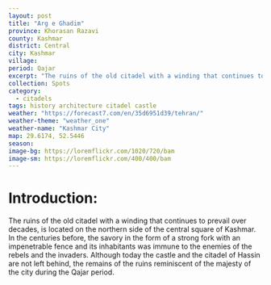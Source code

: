 ```yaml
---
layout: post
title: "Arg e Ghadim"
province: Khorasan Razavi
county: Kashmar
district: Central
city: Kashmar
village:
period: Qajar
excerpt: "The ruins of the old citadel with a winding that continues to prevail over decades, is located on the northern side of the central square of Kashmar."
collection: Spots
category: 
  - citadels
tags: history architecture citadel castle
weather: "https://forecast7.com/en/35d6951d39/tehran/"
weather-theme: "weather_one"
weather-name: "Kashmar City"
map: 29.6174, 52.5446
season:
image-bg: https://loremflickr.com/1020/720/bam
image-sm: https://loremflickr.com/400/400/bam
---
```

# **Introduction:**

The ruins of the old citadel with a winding that continues to prevail over decades, is located on the northern side of the central square of Kashmar. In the centuries before, the savory in the form of a strong fork with an impenetrable fence and its inhabitants was immune to the enemies of the rebels and the invaders. Although today the castle and the citadel of Hassin are not left behind, the remains of the ruins reminiscent of the majesty of the city during the Qajar period.